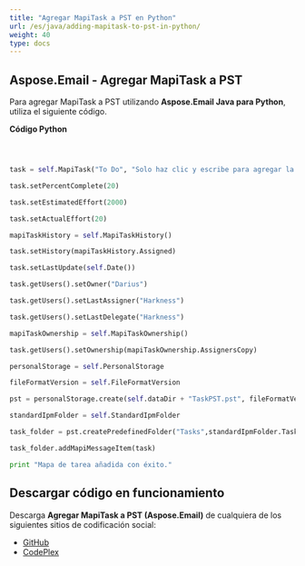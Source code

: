 ```yaml
---
title: "Agregar MapiTask a PST en Python"
url: /es/java/adding-mapitask-to-pst-in-python/
weight: 40
type: docs
---
```


## **Aspose.Email - Agregar MapiTask a PST**
Para agregar MapiTask a PST utilizando **Aspose.Email Java para Python**, utiliza el siguiente código.

**Código Python**

```python



task = self.MapiTask("To Do", "Solo haz clic y escribe para agregar la tarea", self.Date(), self.Date())

task.setPercentComplete(20)

task.setEstimatedEffort(2000)

task.setActualEffort(20)

mapiTaskHistory = self.MapiTaskHistory()

task.setHistory(mapiTaskHistory.Assigned)

task.setLastUpdate(self.Date())

task.getUsers().setOwner("Darius")

task.getUsers().setLastAssigner("Harkness")

task.getUsers().setLastDelegate("Harkness")

mapiTaskOwnership = self.MapiTaskOwnership()

task.getUsers().setOwnership(mapiTaskOwnership.AssignersCopy)

personalStorage = self.PersonalStorage

fileFormatVersion = self.FileFormatVersion

pst = personalStorage.create(self.dataDir + "TaskPST.pst", fileFormatVersion.Unicode)

standardIpmFolder = self.StandardIpmFolder

task_folder = pst.createPredefinedFolder("Tasks",standardIpmFolder.Tasks)

task_folder.addMapiMessageItem(task)

print "Mapa de tarea añadida con éxito."

```
## **Descargar código en funcionamiento**
Descarga **Agregar MapiTask a PST (Aspose.Email)** de cualquiera de los siguientes sitios de codificación social:

- [GitHub](https://github.com/aspose-email/Aspose.Email-for-Java/releases/tag/Aspose.Email_Java_for_Python-v1.0)
- [CodePlex](http://asposeemailjavapython.codeplex.com/releases/)